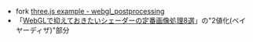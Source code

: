 - fork [three.js example - webgl_postprocessing](http://threejs.org/examples/#webgl_postprocessing)
- 「[WebGLで抑えておきたいシェーダーの定番画像処理8選](https://ics.media/entry/5535)」の"2値化(ベイヤーディザ)"部分